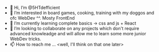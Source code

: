 - 👋 Hi, I’m @5HTdefficient
- 👀 I’m interested in board games, cooking, training with my doggos and ofc WebDev ^^. Mosty FrontEnd
- 🌱 I’m currently learning complete basics → css and js + React
- 💞️ I’m looking to collaborate on any projects which don't require advanced knowleadge and will allow me to learn some more junior WebDev tricks.
- 📫 How to reach me ... <well, I'll think on that one later>

<!---
5HTdefficient/5HTdefficient is a ✨ special ✨ repository because its `README.md` (this file) appears on your GitHub profile.
You can click the Preview link to take a look at your changes.
--->
